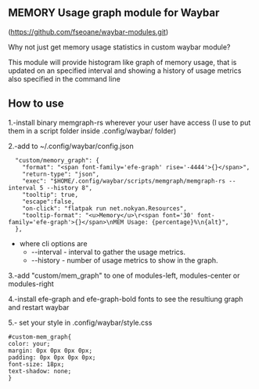 MEMORY Usage graph module for Waybar
------------------------------------

(https://github.com/fseoane/waybar-modules.git)

Why not just get memory usage statistics in custom waybar module?

This module will provide histogram like graph of memory usage, that is updated on an specified interval and showing a history of usage metrics also specified in the command line

How to use
----------

1.-install binary memgraph-rs wherever your user have access (I use to put them in a script folder inside .config/waybar/ folder)

2.-add to ~/.config/waybar/config.json

```
  "custom/memory_graph": {
    "format": "<span font-family='efe-graph' rise='-4444'>{}</span>",
    "return-type": "json",
    "exec": "$HOME/.config/waybar/scripts/memgraph/memgraph-rs --interval 5 --history 8",
    "tooltip": true,
    "escape":false,
    "on-click": "flatpak run net.nokyan.Resources",
    "tooltip-format": "<u>Memory</u>\r<span font='30' font-family='efe-graph'>{}</span>\nMEM Usage: {percentage}%\n{alt}",
  },
```

* where cli options are
  * --interval - interval to gather the usage metrics.
  * --history  - number of usage metrics to show in the graph.

3.-add "custom/mem_graph" to one of modules-left, modules-center or modules-right

4.-install efe-graph and efe-graph-bold fonts to see the resultiung graph and restart waybar

5.- set your style in .config/waybar/style.css

```
#custom-mem_graph{
color: your;
margin: 0px 0px 0px 0px;
padding: 0px 0px 0px 0px;
font-size: 18px;
text-shadow: none;
}
```
